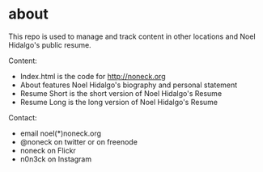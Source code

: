 about
=====

This repo is used to manage and track content in other locations and Noel Hidalgo's public resume.

Content:
* Index.html is the code for http://noneck.org
* About features Noel Hidalgo's biography and personal statement
* Resume Short is the short version of Noel Hidalgo's Resume
* Resume Long is the long version of Noel Hidalgo's Resume

Contact:
* email noel(*)noneck.org
* @noneck on twitter or on freenode
* noneck on Flickr
* n0n3ck on Instagram
